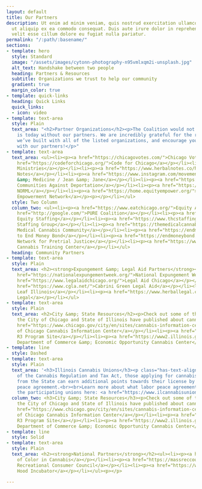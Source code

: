 ```yaml
---
layout: default
title: Our Partners
description: Ut enim ad minim veniam, quis nostrud exercitation ullamco laboris nisi
  ut aliquip ex ea commodo consequat. Duis aute irure dolor in reprehenderit in voluptate
  velit esse cillum dolore eu fugiat nulla pariatur.
permalink: "/:path/:basename/"
sections:
- template: hero
  style: Standard
  image: "/assets/images/cytonn-photography-n95vmlxqm2i-unsplash.jpg"
  alt_text: Handshake between two people
  heading: Partners & Resources
  subtitle: Organizations we trust to help our community
  gradient: true
  margin_color: true
- template: quick-links
  heading: Quick Links
  quick_links:
  - icon: video
- template: text-area
  style: Plain
  text_area: "<h2>Partner Organizations</h2><p>The Coalition would not be where it
    is today without our partners. We are incredibly grateful for the relationships
    we’ve built with all of the listed organizations, and encourage you to plug in
    with our partners!</p>"
- template: text-area
  text_area: <ul><li><p><a href="https://chicagovotes.com/">Chicago Votes</a></p></li><li><p><a
    href="https://codeforchicago.org/">Code for Chicago</a></p></li><li><p><a href="https://www.theportministries.org/">Port
    Ministries</a></p></li><li><p><a href="https://www.herbalnotes.co/home">Herbal
    Notes</a></p></li><li><p><a href="https://www.instagram.com/movementandmedicine420/?hl=en">Movement
    &amp; Medicine / Jean &amp; Jane</a></p></li><li><p><a href="https://www.organizedcommunities.org/">Organized
    Communities Against Deportation</a></p></li><li><p><a href="https://www.chicagonorml.org/">Chicago
    NORML</a></p></li><li><p><a href="https://home.equityempower.org/">Social Equity
    Empowerment Network</a></p><p></p></li></ul>
  style: Two Column
  column_two: <ul><li><p><a href="https://www.eatchicago.org/">Equity And Transformation</a></p></li><li><p><a
    href="http://google.com/">PURE Coalition</a></p></li><li><p><a href="https://www.illinoisequitystaffing.com/">IL
    Equity Staffing</a></p></li><li><p><a href="https://www.thcstaffinggroup.com/">THC
    Staffing Group</a></p></li><li><p><a href="https://themedicalcannabiscommunity.org/">The
    Medical Cannabis Community</a></p></li><li><p><a href="https://endmoneybond.org/">Coalition
    to End Money Bond</a></p></li><li><p><a href="https://endmoneybond.org/illinois-network-for-pretrial-justice/">Illinois
    Network for Pretrial Justice</a></p></li><li><p><a href="https://www.illinoiscannabistrainingcenter.com/">Illinois
    Cannabis Training Center</a></p></li></ul>
  heading: Community Partners
- template: text-area
  style: Plain
  text_area: <h2><strong>Expungement &amp; Legal Aid Partners</strong></h2><ul><li><p><a
    href="https://nationalexpungementweek.org/">National Expungement Week</a></p></li><li><p><a
    href="https://www.legalaidchicago.org/">Legal Aid Chicago</a></p></li><li><p><a
    href="https://www.cgla.net/">Cabrini Green Legal Aid</a></p></li><li><p><a href="https://newleafillinois.org/s/">New
    Leaf Illinois</a></p></li><li><p><a href="https://www.herballegal.co/">Herbal
    Legal</a></p></li></ul>
- template: text-area
  style: Plain
  text_area: <h2>City &amp; State Resources</h2><p>Check out some of the resources
    the City of Chicago and State of Illinois have published about cannabis.</p><ul><li><p><a
    href="https://www.chicago.gov/city/en/sites/cannabis-information-center/home.html">City
    of Chicago Cannabis Information Center</a></p></li><li><p><a href="https://r3.illinois.gov/">Illinois
    R3 Program Site</a></p></li><li><p><a href="https://www2.illinois.gov/dceo/CannabisEquity/Pages/default.aspx">IL
    Department of Commerce &amp; Economic Opportunity Cannabis Center</a></p></li></ul>
- template: line
  style: Dashed
- template: text-area
  style: Plain
  text_area: '<h3>Illinois Cannabis Unions</h3><p class="has-text-align-left">As part
    of the Cannabis Regulation and Tax Act, those applying for cannabis business licenses
    from the State can earn additional points towards their license by signing a labor
    peace agreement.<br><br>Learn more about what labor peace agreements and about
    the participating unions here: <a href="https://www.ilcannabisunions.com/" title="https://www.ilcannabisunions.com/">https://www.ilcannabisunions.com/</a></p>'
  column_two: <h3>City &amp; State Resources</h3><p>Check out some of the resources
    the City of Chicago and State of Illinois have published about cannabis.</p><ul><li><p><a
    href="https://www.chicago.gov/city/en/sites/cannabis-information-center/home.html">City
    of Chicago Cannabis Information Center</a></p></li><li><p><a href="https://r3.illinois.gov/">Illinois
    R3 Program Site</a></p></li><li><p><a href="https://www2.illinois.gov/dceo/CannabisEquity/Pages/default.aspx">IL
    Department of Commerce &amp; Economic Opportunity Cannabis Center</a></p></li></ul>
- template: line
  style: Solid
- template: text-area
  style: Plain
  text_area: <h2><strong>National Partners</strong></h2><ul><li><p><a href="https://wocc.world/">Women
    of Color in Cannabis</a></p></li><li><p><a href="https://massreccouncil.com/">Massachusetts
    Recreational Consumer Council</a></p></li><li><p><a href="https://www.hoodincubator.org/">The
    Hood Incubator</a></p></li></ul><p></p>

---
```

